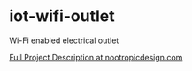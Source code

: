 # iot-wifi-outlet
Wi-Fi enabled electrical outlet

[Full Project Description at nootropicdesign.com](https://nootropicdesign.com/projectlab/2017/08/26/wifi-iot-electrical-outlet)




